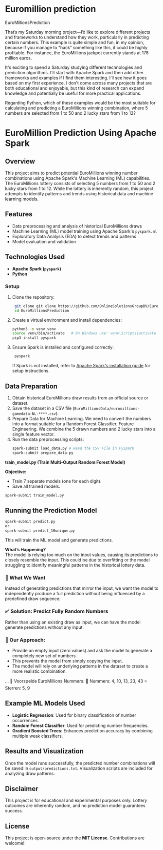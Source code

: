 # Euromillion prediction
EuroMillionsPrediction

That’s my Saturday morning project—I’d like to explore different projects and frameworks to understand how they work, particularly in predicting certain numbers. This example is quite simple and fun, in my opinion, because if you manage to "hack" something like this, it could be highly profitable. For instance, the EuroMillions jackpot currently stands at 178 million euros.

It's exciting to spend a Saturday studying different technologies and prediction algorithms. I'll start with Apache Spark and then add other frameworks and examples if I find them interesting. I'll see how it goes based on my first experience. I don't come across many projects that are both educational and enjoyable, but this kind of research can expand knowledge and potentially be useful for more practical applications.

Regarding Python, which of these examples would be the most suitable for calculating and predicting a EuroMillions winning combination, where 5 numbers are selected from 1 to 50 and 2 lucky stars from 1 to 12? 

# EuroMillion Prediction Using Apache Spark

## Overview
This project aims to predict potential EuroMillions winning number combinations using Apache Spark's Machine Learning (ML) capabilities. The EuroMillions lottery consists of selecting 5 numbers from 1 to 50 and 2 lucky stars from 1 to 12. While the lottery is inherently random, this project attempts to identify patterns and trends using historical data and machine learning models.

## Features
- Data preprocessing and analysis of historical EuroMillions draws
- Machine Learning (ML) model training using Apache Spark's `pyspark.ml`
- Exploratory Data Analysis (EDA) to detect trends and patterns
- Model evaluation and validation

## Technologies Used
- **Apache Spark (`pyspark`)**
- **Python**

### Setup
1. Clone the repository:
   ```sh
    git clone git clone https://github.com/OnlineSolutionsGroupBV/EuroMillionsPrediction.git
    cd EuroMillionsPrediction
   ```
2. Create a virtual environment and install dependencies:
   ```sh
   python3 -m venv venv
   source venv/bin/activate   # On Windows use: venv\Scripts\activate
   pip3 install pyspark
   ```
3. Ensure Spark is installed and configured correctly:
   ```sh
    pyspark
   ```

   If Spark is not installed, refer to [Apache Spark's installation guide](https://spark.apache.org/docs/latest/) for setup instructions.

## Data Preparation
1. Obtain historical EuroMillions draw results from an official source or dataset.
2. Save the dataset in a CSV file (`EuroMillionsData/euromillions-gamedata-NL-****.csv`).
3. Prepare Data for Machine Learning. We need to convert the numbers into a format suitable for a Random Forest Classifier. Feature Engineering. We combine the 5 drawn numbers and 2 lucky stars into a single feature vector.
4. Run the data preprocessing scripts:
   ```sh
   spark-submit load_data.py # Read the CSV File in PySpark
   spark-submit prepare_data.py
   ```

**train_model.py (Train Multi-Output Random Forest Model)**  

**Objective:**  
- Train 7 separate models (one for each digit).  
- Save all trained models.
  
```sh
spark-submit train_model.py
```

## Running the Prediction Model

```sh
spark-submit predict.py
or
spark-submit predict_10unique.py

```
This will train the ML model and generate predictions.

**What’s Happening?**  
The model is relying too much on the input values, causing its predictions to closely resemble the input. This could be due to overfitting or the model struggling to identify meaningful patterns in the historical lottery data.  

### 🎯 What We Want  
Instead of generating predictions that mirror the input, we want the model to independently produce a full prediction without being influenced by a predefined draw sequence.  

### ✅ Solution: Predict Fully Random Numbers  
Rather than using an existing draw as input, we can have the model generate predictions without any input.  

### 🔹 Our Approach:  
- Provide an empty input (zero values) and ask the model to generate a completely new set of numbers.  
- This prevents the model from simply copying the input.  
- The model will rely on underlying patterns in the dataset to create a more realistic combination.

... 
🎰 Voorspelde EuroMillions Nummers:
🔢 Nummers: 4, 10, 13, 23, 43
⭐ Sterren: 5, 9

## Example ML Models Used
- **Logistic Regression**: Used for binary classification of number occurrences.
- **Random Forest Classifier**: Used for predicting number frequencies.
- **Gradient Boosted Trees**: Enhances prediction accuracy by combining multiple weak classifiers.

## Results and Visualization
Once the model runs successfully, the predicted number combinations will be saved in `output/predictions.txt`. Visualization scripts are included for analyzing draw patterns.

## Disclaimer
This project is for educational and experimental purposes only. Lottery outcomes are inherently random, and no prediction model guarantees success.

## License
This project is open-source under the **MIT License**. Contributions are welcome!

